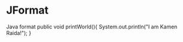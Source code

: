 JFormat
=======

Java format
public void printWorld(){
  System.out.println("I am Kamen Raida!");
}
